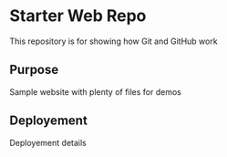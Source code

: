 # Starter Web Repo

This repository is for showing how Git and GitHub work

## Purpose

Sample website with plenty of files for demos


## Deployement

Deployement details